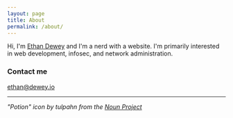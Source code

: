 ```yaml
---
layout: page
title: About
permalink: /about/
---
```


Hi, I'm [Ethan Dewey](https://github.com/edewey) and I'm a nerd with a website. I'm primarily interested in web development, infosec, and network administration. 

### Contact me

[ethan@dewey.io](mailto:ethan@dewey.io)

- - - 

*"Potion" icon by tulpahn from the [Noun Project](https://thenounproject.com/)*
